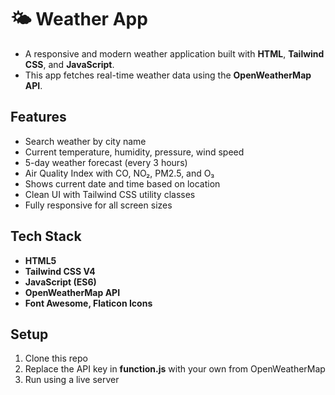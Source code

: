 # 🌤️ Weather App

- A responsive and modern weather application built with **HTML**, **Tailwind CSS**, and **JavaScript**. 
- This app fetches real-time weather data using the **OpenWeatherMap API**.

## Features

- Search weather by city name
- Current temperature, humidity, pressure, wind speed
- 5-day weather forecast (every 3 hours)
- Air Quality Index with CO, NO₂, PM2.5, and O₃
- Shows current date and time based on location
- Clean UI with Tailwind CSS utility classes
- Fully responsive for all screen sizes

## Tech Stack
-  **HTML5**
- **Tailwind CSS V4**
- **JavaScript (ES6)**
- **OpenWeatherMap API**
- **Font Awesome, Flaticon Icons**

## Setup
1. Clone this repo
2. Replace the API key in **function.js** with your own from OpenWeatherMap
3. Run using a live server

